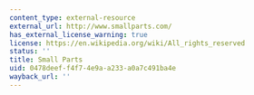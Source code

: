 ```yaml
---
content_type: external-resource
external_url: http://www.smallparts.com/
has_external_license_warning: true
license: https://en.wikipedia.org/wiki/All_rights_reserved
status: ''
title: Small Parts
uid: 0478deef-f4f7-4e9a-a233-a0a7c491ba4e
wayback_url: ''
---
```

